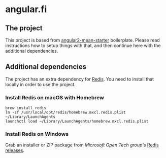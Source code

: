 # angular.fi

## The project

This project is based from [angular2-mean-starter](https://github.com/jussikinnula/angular2-mean-starter) boilerplate. Please read instructions how to setup things with that, and then continue here with the additional dependencies.

## Additional dependencies

The project has an extra dependency for [Redis](http://redis.io/). You need to install that locally in order to use the project.

### Install Redis on macOS with Homebrew

```
brew install redis
ln -sf /usr/local/opt/redis/homebrew.mxcl.redis.plist ~/Library/LaunchAgents
launchctl load ~/Library/LaunchAgents/homebrew.mxcl.redis.plist
```

### Install Redis on Windows

Grab an installer or ZIP package from *Microsoft Open Tech group's* [Redis releases](https://github.com/MSOpenTech/redis/releases).
